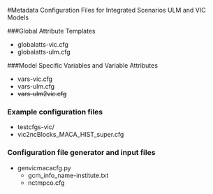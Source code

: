 
#Metadata Configuration Files for Integrated Scenarios ULM and VIC Models

###Global Attribute Templates
- globalatts-vic.cfg
- globalatts-ulm.cfg  
  
###Model Specific Variables and Variable Attributes
- vars-vic.cfg
- vars-ulm.cfg  
- ~~vars-ulm2vic.cfg~~

### Example configuration files
- testcfgs-vic/
- vic2ncBlocks_MACA_HIST_super.cfg

### Configuration file generator and input files
- genvicmacacfg.py
  - gcm_info_name-institute.txt
  - nctmpco.cfg  
